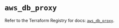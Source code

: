 # `aws_db_proxy`

Refer to the Terraform Registry for docs: [`aws_db_proxy`](https://registry.terraform.io/providers/hashicorp/aws/4.67.0/docs/resources/db_proxy).
